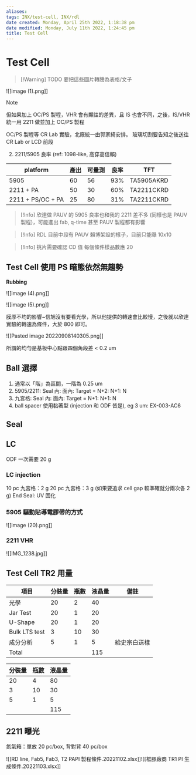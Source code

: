 ```yaml
---
aliases: 
tags: INX/test-cell, INX/rdl
date created: Monday, April 25th 2022, 1:18:38 pm
date modified: Monday, July 11th 2022, 1:24:45 pm
title: Test Cell
---
```


# Test Cell

> [!Warning] TODO
> 要把這些圖片轉謄為表格/文子

![[image (1).png]]




> [!Note]
> 但如果加上 OC/PS 製程，VHR 會有顯註的差異，且 IS 也會不同，之後，IS/VHR 統一用 2211 做並加上 OC/PS 製程

OC/PS 製程等 CR Lab 實驗，北廠統一由郭家綺安排。
玻璃切割要告知之後送往 CR Lab or LCD 前段

2. 2211/5905 良率 (ref: 1098-like, 高穿高信賴)

| platform          | 產出 | 可量測 | 良率 | TFT        |
| ----------------- | ---- | ------ | ---- | ---------- |
| 5905              | 60   | 56     | 93%  | TA5905AKRD |
| 2211 + PA         | 50   | 30     | 60%  | TA2211CKRD |
| 2211 + PS/OC + PA | 25   | 80     | 31%  | TA2211CKRD |

> [!Info]
> 欣達做 PAUV 的 5905 良率也和我的 2211 差不多 (同樣也是 PAUV 製程)，可能進出 fab, q-time 甚至 PAUV 製程都有影響

> [!Info]
> RDL 目前中段有 PAUV
> 賴博架設的樣子，目前只能曝 10x10

>[!Info]
> 挑片需要確認 CD 值
> 每個條件樣品數應 20

## Test Cell 使用 PS 暗態依然無趨勢

**Rubbing**

![[image (4).png]]

![[image (5).png]]

膜厚不均的影響~信旭沒有要看光學，所以他提供的轉速會比較慢，之後就以欣達實驗的轉速為條件，大於 800 即可。

![[Pasted image 20220908140305.png]]

所謂的均勻是基板中心點跟四個角段差 < 0.2 um

## Ball 選擇

1. 通常以「階」為區間，一階為 0.25 um
2. 5905/2211: Seal 內: 面內: Target = N+2: N+1: N
3. 九宮格: Seal 內: 面內: Target = N+1: N+1: N
4. ball spacer 使用黏著型 (injection 和 ODF 皆是), eg 3 um: EX-003-AC6

## Seal

## LC

ODF 一次需要 20 g

### LC injection 

10 pc 九宮格：2 g
20 pc 九宮格：3 g (如果要追求 cell gap 較準確就分兩次各 2 g)
End Seal: UV 固化

### 5905 驅動貼導電膠帶的方式

![[image (20).png]]

### 2211 VHR

![[IMG_1238.jpg]]

## Test Cell TR2 用量

| 項目            | 分裝量 | 瓶數 | 液晶量 | 備註     |
|---------------|-----|----|-----|--------|
| 光學            | 20  | 2  | 40  |        |
| Jar Test      | 20  | 1  | 20  |        |
| U-Shape       | 20  | 1  | 20  |        |
| Bulk LTS test | 3   | 10 | 30  |        |
| 成分分析          | 5   | 1  | 5   | 給史宗白送樣 |
| Total         |     |    | 115 |

| 分裝量 | 瓶數 | 液晶量 |
| ------ | ---- | ------ |
| 20     | 4    | 80     |
| 3      | 10   | 30     |
| 5      | 1    | 5      |
|        |      | 115    |

## 2211 曝光

氮氣箱：單放 20 pc/box, 背對背 40 pc/box

![[RD line, Fab5, Fab3, T2 PAPI 製程條件.20221102.xlsx]]![[框膠廠商 TR1 PI 生成條件.20221103.xlsx]]

